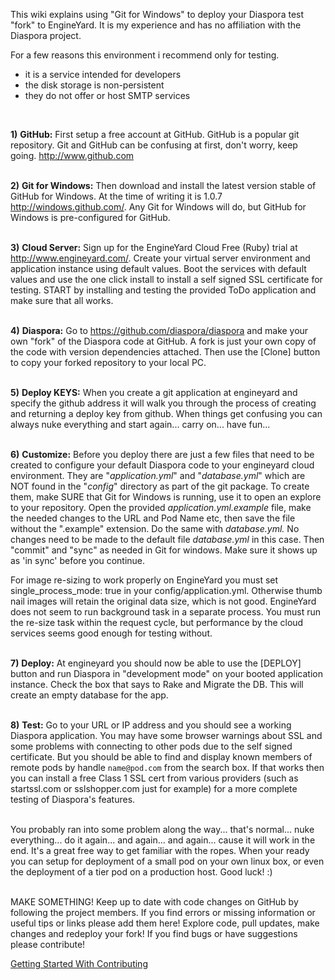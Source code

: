 This wiki explains using "Git for Windows" to deploy your Diaspora test "fork" to EngineYard. It is my experience and has no affiliation with the Diaspora project.
<br>

For a few reasons this environment i recommend only for testing.
 - it is a service intended for developers 
 - the disk storage is non-persistent
 - they do not offer or host SMTP services

<br>

**1)** **GitHub:** First setup a free account at GitHub. GitHub is a popular git repository. Git and GitHub can be confusing at first, don't worry, keep going.
http://www.github.com
<br><br>

**2)** **Git for Windows:** Then download and install the latest version stable of GitHub for Windows. At the time of writing it is 1.0.7
http://windows.github.com/. Any Git for Windows will do, but GitHub for Windows is pre-configured for GitHub.
<br><br>

**3)** **Cloud Server:** Sign up for the EngineYard Cloud Free (Ruby) trial at http://www.engineyard.com/. Create your virtual server environment and application instance using default values. Boot the services with default values and use the one click install to install a self signed SSL certificate for testing. START by installing and testing the provided ToDo application and make sure that all works.
<br><br>

**4)** **Diaspora:** Go to https://github.com/diaspora/diaspora and make your own "fork" of the Diaspora code at GitHub. A fork is just your own copy of the code with version dependencies attached. Then use the [Clone] button to copy your forked repository to your local PC.
<br><br>

**5)** **Deploy KEYS:** When you create a git application at engineyard and specify the github address it will walk you through the process of creating and returning a deploy key from github. When things get confusing you can always nuke everything and start again... carry on... have fun...
<br><br>

**6)** **Customize:** Before you deploy there are just a few files that need to be created to configure your default Diaspora code to your engineyard cloud environment. They are "_application.yml_" and "_database.yml_" which are NOT found in the "_config_" directory as part of the git package.  To create them, make SURE that Git for Windows is running, use it to open an explore to your repository. Open the provided _application.yml.example_ file, make the needed changes to the URL and Pod Name etc, then save the file  without the ".example" extension. Do the same with _database.yml._ No changes need to be made to the default file _database.yml_ in this case. Then "commit" and "sync" as needed in Git for windows. Make sure it shows up as 'in sync' before you continue.

For image re-sizing to work properly on EngineYard you must set single_process_mode: true in your config/application.yml. Otherwise thumb nail images will retain the original data size, which is not good. EngineYard does not seem to run background task in a separate process. You must run the re-size task within the request cycle, but performance by the cloud services seems good enough for testing without.
<br><br>

**7)** **Deploy:** At engineyard you should now be able to use the [DEPLOY] button and run Diaspora in "development mode" on your booted application instance. Check the box that says to Rake and Migrate the DB. This will create an empty database for the app.
<br><br>

**8)** **Test:** Go to your URL or IP address and you should see a working Diaspora application. You may have some browser warnings about SSL and some problems with connecting to other pods due to the self signed certificate. But you should be able to find and display known members of remote pods by handle `name@pod.com` from the search box. If that works then you can install a free Class 1 SSL cert from various providers (such as  startssl.com or sslshopper.com just for example) for a more complete testing of Diaspora's features.
<br><br>

You probably ran into some problem along the way... that's normal... nuke everything... do it again... and again... and again... cause it will work in the end. It's a great free way to get familiar with the ropes. When your ready you can setup for deployment of a small pod on your own linux box, or even the deployment of a tier pod on a production host. Good luck! :)
<br><br>

MAKE SOMETHING! Keep up to date with code changes on GitHub by following the project members. If you find errors or missing information or useful tips or links please add them here! Explore code, pull updates, make changes and redeploy your fork! If you find bugs or have suggestions please contribute!

[Getting Started With Contributing](https://github.com/diaspora/diaspora/wiki/Getting-Started-With-Contributing)
<br><br><br>
